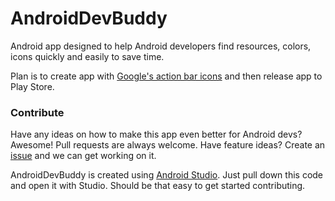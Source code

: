 AndroidDevBuddy
===============

Android app designed to help Android developers find resources, colors, icons quickly and easily to save time.

Plan is to create app with [Google's action bar icons](https://developer.android.com/design/downloads/index.html) and then release app to Play Store.

### Contribute

Have any ideas on how to make this app even better for Android devs? Awesome! Pull requests are always welcome. Have feature ideas? Create an [issue](https://github.com/levibostian/AndroidDevBuddy/issues) and we can get working on it.

AndroidDevBuddy is created using [Android Studio](https://developer.android.com/tools/studio/index.html). Just pull down this code and open it with Studio. Should be that easy to get started contributing. 
